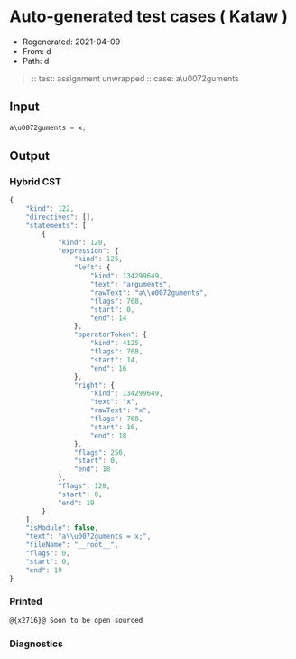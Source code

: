 # Auto-generated test cases ( Kataw )
- Regenerated: 2021-04-09
- From: d
- Path: d
> :: test: assignment unwrapped
> :: case: a\u0072guments
## Input

`````js
a\u0072guments = x;
`````

## Output

### Hybrid CST

```javascript
{
    "kind": 122,
    "directives": [],
    "statements": [
        {
            "kind": 120,
            "expression": {
                "kind": 125,
                "left": {
                    "kind": 134299649,
                    "text": "arguments",
                    "rawText": "a\\u0072guments",
                    "flags": 768,
                    "start": 0,
                    "end": 14
                },
                "operatorToken": {
                    "kind": 4125,
                    "flags": 768,
                    "start": 14,
                    "end": 16
                },
                "right": {
                    "kind": 134299649,
                    "text": "x",
                    "rawText": "x",
                    "flags": 768,
                    "start": 16,
                    "end": 18
                },
                "flags": 256,
                "start": 0,
                "end": 18
            },
            "flags": 128,
            "start": 0,
            "end": 19
        }
    ],
    "isModule": false,
    "text": "a\\u0072guments = x;",
    "fileName": "__root__",
    "flags": 0,
    "start": 0,
    "end": 19
}
```

### Printed

```javascript
@{x2716}@ Soon to be open sourced
```

### Diagnostics

```javascript

```

